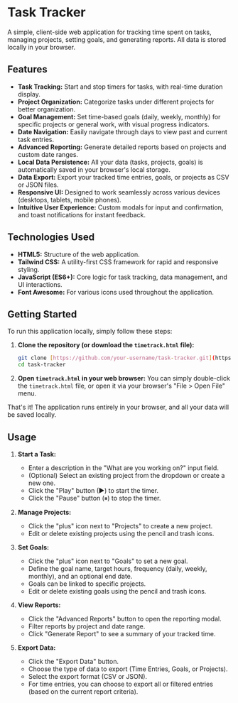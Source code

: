 # Task Tracker

A simple, client-side web application for tracking time spent on tasks, managing projects, setting goals, and generating reports. All data is stored locally in your browser.

## Features

* **Task Tracking:** Start and stop timers for tasks, with real-time duration display.
* **Project Organization:** Categorize tasks under different projects for better organization.
* **Goal Management:** Set time-based goals (daily, weekly, monthly) for specific projects or general work, with visual progress indicators.
* **Date Navigation:** Easily navigate through days to view past and current task entries.
* **Advanced Reporting:** Generate detailed reports based on projects and custom date ranges.
* **Local Data Persistence:** All your data (tasks, projects, goals) is automatically saved in your browser's local storage.
* **Data Export:** Export your tracked time entries, goals, or projects as CSV or JSON files.
* **Responsive UI:** Designed to work seamlessly across various devices (desktops, tablets, mobile phones).
* **Intuitive User Experience:** Custom modals for input and confirmation, and toast notifications for instant feedback.

## Technologies Used

* **HTML5:** Structure of the web application.
* **Tailwind CSS:** A utility-first CSS framework for rapid and responsive styling.
* **JavaScript (ES6+):** Core logic for task tracking, data management, and UI interactions.
* **Font Awesome:** For various icons used throughout the application.

## Getting Started

To run this application locally, simply follow these steps:

1.  **Clone the repository (or download the `timetrack.html` file):**

    ```bash
    git clone [https://github.com/your-username/task-tracker.git](https://github.com/your-username/task-tracker.git)
    cd task-tracker
    ```

2.  **Open `timetrack.html` in your web browser:**
    You can simply double-click the `timetrack.html` file, or open it via your browser's "File > Open File" menu.

That's it! The application runs entirely in your browser, and all your data will be saved locally.

## Usage

1.  **Start a Task:**
    * Enter a description in the "What are you working on?" input field.
    * (Optional) Select an existing project from the dropdown or create a new one.
    * Click the "Play" button (▶) to start the timer.
    * Click the "Pause" button (⏸) to stop the timer.

2.  **Manage Projects:**
    * Click the "plus" icon next to "Projects" to create a new project.
    * Edit or delete existing projects using the pencil and trash icons.

3.  **Set Goals:**
    * Click the "plus" icon next to "Goals" to set a new goal.
    * Define the goal name, target hours, frequency (daily, weekly, monthly), and an optional end date.
    * Goals can be linked to specific projects.
    * Edit or delete existing goals using the pencil and trash icons.

4.  **View Reports:**
    * Click the "Advanced Reports" button to open the reporting modal.
    * Filter reports by project and date range.
    * Click "Generate Report" to see a summary of your tracked time.

5.  **Export Data:**
    * Click the "Export Data" button.
    * Choose the type of data to export (Time Entries, Goals, or Projects).
    * Select the export format (CSV or JSON).
    * For time entries, you can choose to export all or filtered entries (based on the current report criteria).
